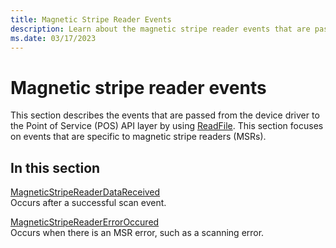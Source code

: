 ```yaml
---
title: Magnetic Stripe Reader Events
description: Learn about the magnetic stripe reader events that are passed from the device driver to the Point of Service (POS) API layer by using ReadFile.
ms.date: 03/17/2023
---
```


# Magnetic stripe reader events

This section describes the events that are passed from the device driver to the Point of Service (POS) API layer by using [ReadFile](/windows/win32/api/fileapi/nf-fileapi-readfile). This section focuses on events that are specific to magnetic stripe readers (MSRs).

## In this section

[MagneticStripeReaderDataReceived](magneticstripereaderdatareceived.md)  
Occurs after a successful scan event.

[MagneticStripeReaderErrorOccured](magneticstripereadererroroccured.md)  
Occurs when there is an MSR error, such as a scanning error.
